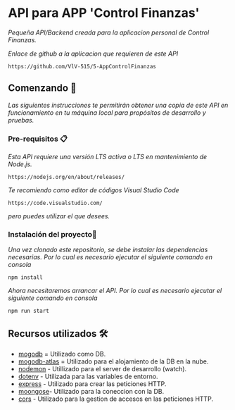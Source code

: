 # API para APP 'Control Finanzas'

_Pequeña API/Backend creada para la aplicacion personal de Control Finanzas._

_Enlace de github a la aplicacion que requieren de este API_

```
https://github.com/VlV-515/5-AppControlFinanzas
```

## Comenzando 🚀

_Las siguientes instrucciones te permitirán obtener una copia de este API en funcionamiento en tu máquina local para propósitos de desarrollo y pruebas._

### Pre-requisitos 📋

_Esta API requiere una versión LTS activa o LTS en mantenimiento de Node.js._

```
https://nodejs.org/en/about/releases/
```

_Te recomiendo como editor de códigos Visual Studio Code_

```
https://code.visualstudio.com/
```

_pero puedes utilizar el que desees._

### Instalación del proyecto🔧

_Una vez clonado este repositorio, se debe instalar las dependencias necesarias._
_Por lo cual es necesario ejecutar el siguiente comando en consola_

```
npm install
```

_Ahora necesitaremos arrancar el API._
_Por lo cual es necesario ejecutar el siguiente comando en consola_

```
npm run start
```

## Recursos utilizados 🛠️

- [mogodb](https://www.mongodb.com/) = Utilizado como DB.
- [mogodb-atlas](https://cloud.mongodb.com/) = Utilizado para el alojamiento de la DB en la nube.
- [nodemon](https://www.npmjs.com/package/nodemon) - Utillizado para el server de desarrollo (watch).
- [dotenv](https://www.npmjs.com/package/dotenv) - Utilizada para las variables de entorno.
- [express](https://expressjs.com/) - Utilizado para crear las peticiones HTTP.
- [moongose](https://mongoosejs.com/)- Utilizado para la coneccion con la DB.
- [cors](https://www.npmjs.com/package/cors) - Utilizado para la gestion de accesos en las peticiones HTTP.
